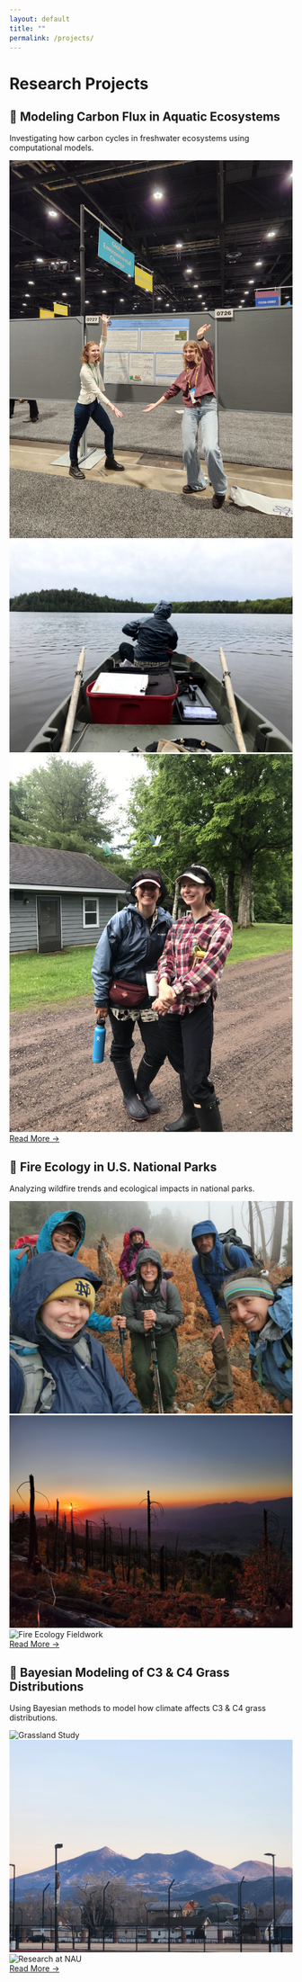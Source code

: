 ```yaml
---
layout: default
title: ""
permalink: /projects/
---
```


# Research Projects

<div class="projects-grid">

  <!-- Project 1: Aquatic Ecology -->
  <div class="project-card">
    <h2>🧪 Modeling Carbon Flux in Aquatic Ecosystems</h2>
    <p>Investigating how carbon cycles in freshwater ecosystems using computational models.</p>
    <div class="project-images">
      <img src="/images/1ceara.jpg" alt="Fieldwork in Aquatic Research">
      <img src="/images/1lake.HEIC" alt="Lake Sampling">
      <img src="/images/1randi.HEIC" alt="UNDERC with Randi Notte">
    </div>
    <a href="/projects/aquatic-ecology/" class="project-link">Read More →</a>
  </div>

  <!-- Project 2: Fire Ecology -->
  <div class="project-card">
    <h2>🌲 Fire Ecology in U.S. National Parks</h2>
    <p>Analyzing wildfire trends and ecological impacts in national parks.</p>
    <div class="project-images">
      <img src="/images/2firecrew.jpg" alt="Fire Crew in the Field">
      <img src="/images/2fireplot.jpg" alt="Fire Plot Analysis">
      <img src="/images/2field.jpg" alt="Fire Ecology Fieldwork">
    </div>
    <a href="/projects/fire-ecology/" class="project-link">Read More →</a>
  </div>

  <!-- Project 3: Bayesian Modeling of Grass Distributions -->
  <div class="project-card">
    <h2>🌾 Bayesian Modeling of C3 & C4 Grass Distributions</h2>
    <p>Using Bayesian methods to model how climate affects C3 & C4 grass distributions.</p>
    <div class="project-images">
      <img src="/images/3grass.jpg" alt="Grassland Study">
      <img src="/images/3mountains.jpg" alt="Mountain Grassland Habitat">
      <img src="/images/3nau.jpg" alt="Research at NAU">
    </div>
    <a href="/projects/grass-modeling/" class="project-link">Read More →</a>
  </div>

</div>
